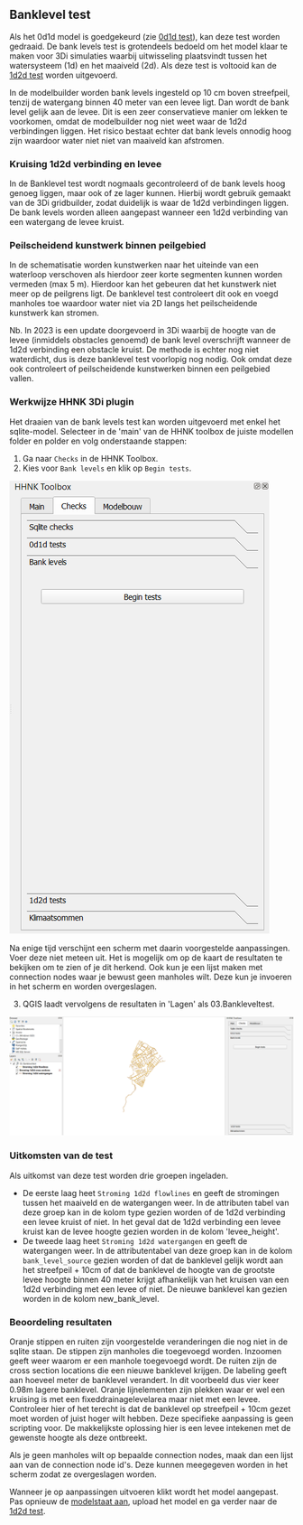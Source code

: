## **Banklevel test**
Als het 0d1d model is goedgekeurd (zie [0d1d test](g_0d1d_test.md)), kan deze test worden gedraaid. De bank levels test is grotendeels bedoeld om het model klaar te maken voor 3Di simulaties waarbij uitwisseling plaatsvindt tussen het watersysteem (1d) en het maaiveld (2d). Als deze test is voltooid kan de [1d2d test](i_1d2d_test.md) worden uitgevoerd.

In de modelbuilder worden bank levels ingesteld op 10 cm boven streefpeil, tenzij de watergang binnen 40 meter van een levee ligt. Dan wordt de bank level gelijk aan de levee. Dit is een zeer conservatieve manier om lekken te voorkomen, omdat de modelbuilder nog niet weet waar de 1d2d verbindingen liggen. Het risico bestaat echter dat bank levels onnodig hoog zijn waardoor water niet niet van maaiveld kan afstromen. 

### Kruising 1d2d verbinding en levee
In de Banklevel test wordt nogmaals gecontroleerd of de bank levels hoog genoeg liggen, maar ook of ze lager kunnen. Hierbij wordt gebruik gemaakt van de 3Di gridbuilder, zodat duidelijk is waar de 1d2d verbindingen liggen. De bank levels worden alleen aangepast wanneer een 1d2d verbinding van een watergang de levee kruist. 

### Peilscheidend kunstwerk binnen peilgebied
In de schematisatie worden kunstwerken naar het uiteinde van een waterloop verschoven als hierdoor zeer korte segmenten kunnen worden vermeden (max 5 m). Hierdoor kan het gebeuren dat het kunstwerk niet meer op de peilgrens ligt. De banklevel test controleert dit ook en voegd manholes toe waardoor water niet via 2D langs het peilscheidende kunstwerk kan stromen.

Nb. In 2023 is een update doorgevoerd in 3Di waarbij de hoogte van de levee (inmiddels obstacles genoemd) de bank level overschrijft wanneer de 1d2d verbinding een obstacle kruist. De methode is echter nog niet waterdicht, dus is deze banklevel test voorlopig nog nodig. Ook omdat deze ook controleert of peilscheidende kunstwerken binnen een peilgebied vallen.

### **Werkwijze HHNK 3Di plugin**
Het draaien van de bank levels test kan worden uitgevoerd met enkel het sqlite-model. Selecteer in de 'main' van de HHNK toolbox de juiste modellen folder en polder en volg onderstaande stappen:

1. Ga naar `Checks` in de HHNK Toolbox.
2. Kies voor `Bank levels` en klik op `Begin tests`.

 ![Alt text](../../images/2_werkwijze_bwn/e_model_controleren_verbeteren/5_banklevel_test/Banklevel_tests.png)

 Na enige tijd verschijnt een scherm met daarin voorgestelde aanpassingen. Voer deze niet meteen uit. Het is mogelijk om op de kaart de resultaten te bekijken om te zien of je dit herkend. Ook kun je een lijst maken met connection nodes waar je bewust geen manholes wilt. Deze kun je invoeren in het scherm en worden overgeslagen.

3. QGIS laadt vervolgens de resultaten in 'Lagen' als 03.Bankleveltest.

![Alt text](../../images/2_werkwijze_bwn/e_model_controleren_verbeteren/5_banklevel_test/Resultaten_banklevel_test.png)



### **Uitkomsten van de test**
Als uitkomst van deze test worden drie groepen ingeladen. 
* De eerste laag heet `Stroming 1d2d flowlines` en geeft de stromingen tussen het maaiveld en de watergangen weer. In de attributen tabel van deze groep kan in de kolom type gezien worden of de 1d2d verbinding een levee kruist of niet. In het geval dat de 1d2d verbinding een levee kruist kan de levee hoogte gezien worden in de kolom 'levee_height'.
* De tweede laag heet `Stroming 1d2d watergangen` en geeft de watergangen weer. In de attributentabel van deze groep kan in de kolom `bank_level_source` gezien worden of dat de banklevel gelijk wordt aan het streefpeil + 10cm of dat de banklevel de hoogte van de grootste levee hoogte binnen 40 meter krijgt afhankelijk van het kruisen van een 1d2d verbinding met een levee of niet. De nieuwe banklevel kan gezien worden in de kolom new_bank_level. 

### **Beoordeling resultaten**
Oranje stippen en ruiten zijn voorgestelde veranderingen die nog niet in de sqlite staan. De stippen zijn manholes die toegevoegd worden. Inzoomen geeft weer waarom er een manhole toegevoegd wordt. De ruiten zijn de cross section locations die een nieuwe banklevel krijgen. De labeling geeft aan hoeveel meter de banklevel verandert. In dit voorbeeld dus vier keer 0.98m lagere banklevel. Oranje lijnelementen zijn plekken waar er wel een kruising is met een fixeddrainagelevelarea maar niet met een levee. Controleer hier of het terecht is dat de banklevel op streefpeil + 10cm gezet moet worden of juist hoger wilt hebben. Deze specifieke aanpassing is geen scripting voor. De makkelijkste oplossing hier is een levee intekenen met de gewenste hoogte als deze ontbreekt.

Als je geen manholes wilt op bepaalde connection nodes, maak dan een lijst aan van de connection node id's. Deze kunnen meegegeven worden in het scherm zodat ze overgeslagen worden.

Wanneer je op aanpassingen uitvoeren klikt wordt het model aangepast. Pas opnieuw de [modelstaat aan](d_modelstaat_aanpassen.md), upload het model en ga verder naar de [1d2d test](i_1d2d_test.md).